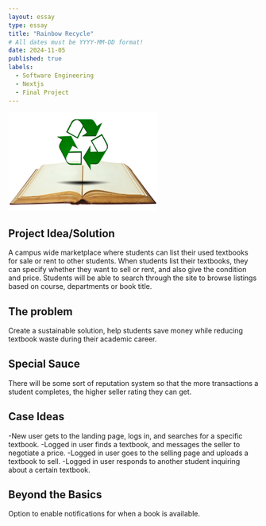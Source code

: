 ```yaml
---
layout: essay
type: essay
title: "Rainbow Recycle"
# All dates must be YYYY-MM-DD format!
date: 2024-11-05
published: true
labels:
  - Software Engineering 
  - Nextjs
  - Final Project
---
```


<img width="300px" class="rounded float-start pe-4" src="../img/recycle.png">

## Project Idea/Solution

   A campus wide marketplace where students can list their used textbooks for sale or rent to other students. When students list their textbooks, they can specify whether they want to sell or rent, and also give the condition and price. Students will be able to search through the site to browse listings based on course, departments or book title. 

## The problem

  Create a sustainable solution, help students save money while reducing textbook waste during their academic career.

## Special Sauce

   There will be some sort of reputation system so that the more transactions a student completes, the higher seller rating they can get.


## Case Ideas

-New user gets to the landing page, logs in, and searches for a specific textbook.
-Logged in user finds a textbook, and messages the seller to negotiate a price.
-Logged in user goes to the selling page and uploads a textbook to sell.
-Logged in user responds to another student inquiring about a certain textbook.

## Beyond the Basics

Option to enable notifications for when a book is available.
